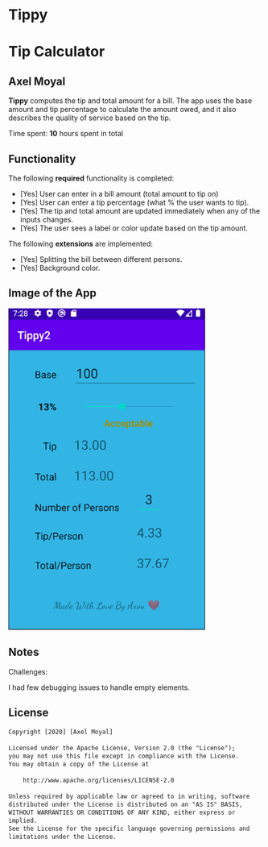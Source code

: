 # Tippy

# Tip Calculator 

## Axel Moyal

**Tippy** computes the tip and total amount for a bill. The app uses the base amount and tip percentage to calculate the amount owed, and it also describes the quality of service based on the tip.

Time spent: **10** hours spent in total

## Functionality 

The following **required** functionality is completed:

* [Yes] User can enter in a bill amount (total amount to tip on)
* [Yes] User can enter a tip percentage (what % the user wants to tip).
* [Yes] The tip and total amount are updated immediately when any of the inputs changes.
* [Yes] The user sees a label or color update based on the tip amount. 

The following **extensions** are implemented:

* [Yes] Splitting the bill between different persons.
* [Yes] Background color.


## Image of the App

![Screenshot](TippyPhoto.png)

## Notes

Challenges:

I had few debugging issues to handle empty elements. 
## License

    Copyright [2020] [Axel Moyal]

    Licensed under the Apache License, Version 2.0 (the "License");
    you may not use this file except in compliance with the License.
    You may obtain a copy of the License at

        http://www.apache.org/licenses/LICENSE-2.0

    Unless required by applicable law or agreed to in writing, software
    distributed under the License is distributed on an "AS IS" BASIS,
    WITHOUT WARRANTIES OR CONDITIONS OF ANY KIND, either express or implied.
    See the License for the specific language governing permissions and
    limitations under the License.
